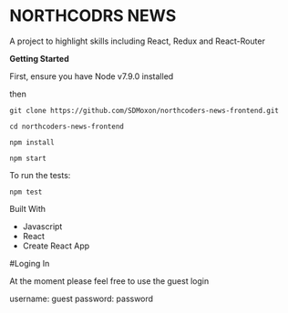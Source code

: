 # NORTHCODRS NEWS 
A project to highlight skills including React, Redux and React-Router 

**Getting Started**

First, ensure you have Node v7.9.0 installed

then

    git clone https://github.com/SDMoxon/northcoders-news-frontend.git

    cd northcoders-news-frontend

    npm install

    npm start

To run the tests:

    npm test

Built With

- Javascript
- React
- Create React App

#Loging In 

At the moment please feel free to use the guest login 

username: guest
password: password